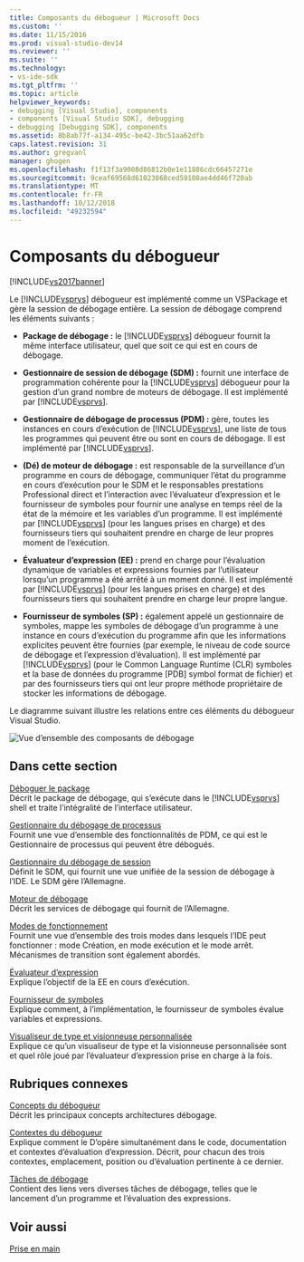 ```yaml
---
title: Composants du débogueur | Microsoft Docs
ms.custom: ''
ms.date: 11/15/2016
ms.prod: visual-studio-dev14
ms.reviewer: ''
ms.suite: ''
ms.technology:
- vs-ide-sdk
ms.tgt_pltfrm: ''
ms.topic: article
helpviewer_keywords:
- debugging [Visual Studio], components
- components [Visual Studio SDK], debugging
- debugging [Debugging SDK], components
ms.assetid: 8b8ab77f-a134-495c-be42-3bc51aa62dfb
caps.latest.revision: 31
ms.author: gregvanl
manager: ghogen
ms.openlocfilehash: f1f13f3a9008d86812b0e1e11886cdc66457271e
ms.sourcegitcommit: 9ceaf69568d61023868ced59108ae4dd46f720ab
ms.translationtype: MT
ms.contentlocale: fr-FR
ms.lasthandoff: 10/12/2018
ms.locfileid: "49232594"
---
```

# <a name="debugger-components"></a>Composants du débogueur
[!INCLUDE[vs2017banner](../../includes/vs2017banner.md)]

Le [!INCLUDE[vsprvs](../../includes/vsprvs-md.md)] débogueur est implémenté comme un VSPackage et gère la session de débogage entière. La session de débogage comprend les éléments suivants :  
  
-   **Package de débogage :** le [!INCLUDE[vsprvs](../../includes/vsprvs-md.md)] débogueur fournit la même interface utilisateur, quel que soit ce qui est en cours de débogage.  
  
-   **Gestionnaire de session de débogage (SDM) :** fournit une interface de programmation cohérente pour la [!INCLUDE[vsprvs](../../includes/vsprvs-md.md)] débogueur pour la gestion d’un grand nombre de moteurs de débogage. Il est implémenté par [!INCLUDE[vsprvs](../../includes/vsprvs-md.md)].  
  
-   **Gestionnaire de débogage de processus (PDM) :** gère, toutes les instances en cours d’exécution de [!INCLUDE[vsprvs](../../includes/vsprvs-md.md)], une liste de tous les programmes qui peuvent être ou sont en cours de débogage. Il est implémenté par [!INCLUDE[vsprvs](../../includes/vsprvs-md.md)].  
  
-   **(Dé) de moteur de débogage :** est responsable de la surveillance d’un programme en cours de débogage, communiquer l’état du programme en cours d’exécution pour le SDM et le responsables prestations Professional direct et l’interaction avec l’évaluateur d’expression et le fournisseur de symboles pour fournir une analyse en temps réel de la état de la mémoire et les variables d’un programme. Il est implémenté par [!INCLUDE[vsprvs](../../includes/vsprvs-md.md)] (pour les langues prises en charge) et des fournisseurs tiers qui souhaitent prendre en charge de leur propres moment de l’exécution.  
  
-   **Évaluateur d’expression (EE) :** prend en charge pour l’évaluation dynamique de variables et expressions fournies par l’utilisateur lorsqu’un programme a été arrêté à un moment donné. Il est implémenté par [!INCLUDE[vsprvs](../../includes/vsprvs-md.md)] (pour les langues prises en charge) et des fournisseurs tiers qui souhaitent prendre en charge leur propre langue.  
  
-   **Fournisseur de symboles (SP) :** également appelé un gestionnaire de symboles, mappe les symboles de débogage d’un programme à une instance en cours d’exécution du programme afin que les informations explicites peuvent être fournies (par exemple, le niveau de code source de débogage et l’expression d’évaluation). Il est implémenté par [!INCLUDE[vsprvs](../../includes/vsprvs-md.md)] (pour le Common Language Runtime (CLR) symboles et la base de données du programme [PDB] symbol format de fichier) et par des fournisseurs tiers qui ont leur propre méthode propriétaire de stocker les informations de débogage.  
  
 Le diagramme suivant illustre les relations entre ces éléments du débogueur Visual Studio.  
  
 ![Vue d’ensemble des composants de débogage](../../extensibility/debugger/media/dbugcompovrview.gif "DBugCompOvrview")  
  
## <a name="in-this-section"></a>Dans cette section  
 [Déboguer le package](../../extensibility/debugger/debug-package.md)  
 Décrit le package de débogage, qui s’exécute dans le [!INCLUDE[vsprvs](../../includes/vsprvs-md.md)] shell et traite l’intégralité de l’interface utilisateur.  
  
 [Gestionnaire du débogage de processus](../../extensibility/debugger/process-debug-manager.md)  
 Fournit une vue d’ensemble des fonctionnalités de PDM, ce qui est le Gestionnaire de processus qui peuvent être débogués.  
  
 [Gestionnaire du débogage de session](../../extensibility/debugger/session-debug-manager.md)  
 Définit le SDM, qui fournit une vue unifiée de la session de débogage à l’IDE. Le SDM gère l’Allemagne.  
  
 [Moteur de débogage](../../extensibility/debugger/debug-engine.md)  
 Décrit les services de débogage qui fournit de l’Allemagne.  
  
 [Modes de fonctionnement](../../extensibility/debugger/operational-modes.md)  
 Fournit une vue d’ensemble des trois modes dans lesquels l’IDE peut fonctionner : mode Création, en mode exécution et le mode arrêt. Mécanismes de transition sont également abordés.  
  
 [Évaluateur d’expression](../../extensibility/debugger/expression-evaluator.md)  
 Explique l’objectif de la EE en cours d’exécution.  
  
 [Fournisseur de symboles](../../extensibility/debugger/symbol-provider.md)  
 Explique comment, à l’implémentation, le fournisseur de symboles évalue variables et expressions.  
  
 [Visualiseur de type et visionneuse personnalisée](../../extensibility/debugger/type-visualizer-and-custom-viewer.md)  
 Explique ce qu’un visualiseur de type et la visionneuse personnalisée sont et quel rôle joué par l’évaluateur d’expression prise en charge à la fois.  
  
## <a name="related-sections"></a>Rubriques connexes  
 [Concepts du débogueur](../../extensibility/debugger/debugger-concepts.md)  
 Décrit les principaux concepts architectures débogage.  
  
 [Contextes du débogueur](../../extensibility/debugger/debugger-contexts.md)  
 Explique comment le D’opère simultanément dans le code, documentation et contextes d’évaluation d’expression. Décrit, pour chacun des trois contextes, emplacement, position ou d’évaluation pertinente à ce dernier.  
  
 [Tâches de débogage](../../extensibility/debugger/debugging-tasks.md)  
 Contient des liens vers diverses tâches de débogage, telles que le lancement d’un programme et l’évaluation des expressions.  
  
## <a name="see-also"></a>Voir aussi  
 [Prise en main](../../extensibility/debugger/getting-started-with-debugger-extensibility.md)

